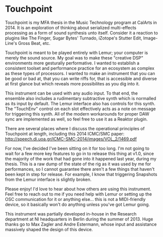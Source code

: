 # Touchpoint

Touchpoint is my MFA thesis in the Music Technology program at CalArts in 2014. It is an exploration of thinking about serialized multi-effects processing as a form of sound synthesis unto itself. Consider it a reaction to plugins like The Finger, Sugar Bytes' Turnado, iZotope's Stutter Edit, Image-Line's Gross Beat, etc.

Touchpoint is meant to be played entirely with Lemur; your computer is merely the sound source. My goal was to make these "creative DSP" environments more gesturally performative. I wanted to establish a consistent toolset and performance practice for an ecosystem as complex as these types of processors. I wanted to make an instrument that you can be good or bad at, that you can write riffs for, that is accessible and diverse at first glance but which reveals more possibilites as you dig into it.

This instrument can be used with any audio input. To that end, the ensemble also includes a rudimentary subtractive synth which is normalled as its input by default. The Lemur interface also has controls for this synth. The "TouchEnv" control on each slot effectively acts as a note on message for triggering this synth. All of the modern workarounds for proper DAW sync are implemented as well, so feel free to use it as a Reaktor plugin.

There are several places where I discuss the operational principles of Touchpoint at length, including this 2014 ICMC/SMC paper: http://speech.di.uoa.gr/ICMC-SMC-2014/images/VOL_2/1469.pdf

For now, I've decided I've been sitting on it for too long. I'm not going to wait for a few more key features to go in to release this thing at v1.0, since the majority of the work that had gone into it happened last year, during my thesis. This is a raw dump of the state of the rig as it was used by me for performances, so I cannot guarantee there aren't a few things that haven't been kept in step for release. For example, I know that triggering Snapshots from the Lemur interface is slightly broken.

Please enjoy! I'd love to hear about how others are using this instrument. Feel free to reach out to me if you need help with Lemur or setting up the OSC communication for it or anything else... this is not a MIDI-friendly device, so it basically won't do anything unless you've got Lemur going.

This instrument was partially developed in-house in the Research department at NI headquarters in Berlin during the summer of 2013. Huge thanks go to Max Zagler and Andre Estermann, whose input and assistance massively shaped the design of this device.
